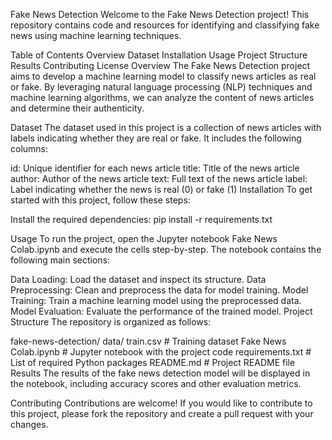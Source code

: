 Fake News Detection
Welcome to the Fake News Detection project! This repository contains code and resources for identifying and classifying fake news using machine learning techniques.

Table of Contents
Overview
Dataset
Installation
Usage
Project Structure
Results
Contributing
License
Overview
The Fake News Detection project aims to develop a machine learning model to classify news articles as real or fake. By leveraging natural language processing (NLP) techniques and machine learning algorithms, we can analyze the content of news articles and determine their authenticity.

Dataset
The dataset used in this project is a collection of news articles with labels indicating whether they are real or fake. It includes the following columns:

id: Unique identifier for each news article
title: Title of the news article
author: Author of the news article
text: Full text of the news article
label: Label indicating whether the news is real (0) or fake (1)
Installation
To get started with this project, follow these steps:


Install the required dependencies:
pip install -r requirements.txt

Usage
To run the project, open the Jupyter notebook Fake News Colab.ipynb and execute the cells step-by-step. The notebook contains the following main sections:

Data Loading: Load the dataset and inspect its structure.
Data Preprocessing: Clean and preprocess the data for model training.
Model Training: Train a machine learning model using the preprocessed data.
Model Evaluation: Evaluate the performance of the trained model.
Project Structure
The repository is organized as follows:


fake-news-detection/
data/
train.csv          # Training dataset
Fake News Colab.ipynb  # Jupyter notebook with the project code
requirements.txt       # List of required Python packages
README.md              # Project README file
Results
The results of the fake news detection model will be displayed in the notebook, including accuracy scores and other evaluation metrics.

Contributing
Contributions are welcome! If you would like to contribute to this project, please fork the repository and create a pull request with your changes.
